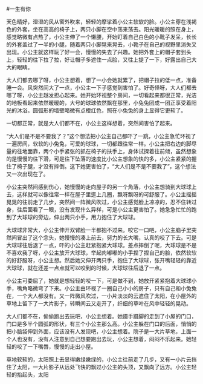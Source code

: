 #一生有你

天色晴好，湿湿的风从窗外吹来，轻轻的摩挲着小公主软软的脸。小公主穿在浅褐色的外套，坐在高高的椅子上，两只小脚在空中荡来荡去。阳光暖暖的照在身上，感觉略微有点热了，小公主伸了一个懒腰，开始盯着自己白色的小靴子发呆，长长的外套盖过了一半的小腿，随着两只小脚晃来晃去，小靴子在自己的视野里消失又出现。小公主就这样玩了好一会，慢慢的失去了兴趣。她把外套上的帽子套到头上，轻轻的往下拉了拉，好让帽子多遮住一点脸，又往上提了一下，好露出自己大大的眼睛。

大人们都去哪了呀，小公主想着，想了一小会她就累了，把帽子拉的低一点，准备睡一会。风突然间大了一点，小公主一下子感觉到害怕了。好奇怪呀，大人们都去哪了呀，小公主越发担心起来。她开始环视整个房间，一切看起来都很正常，光洁的地板看起来依然暖暖的，大号的球球依然飘在那里，小兔兔团成一团正享受着阳光的沐浴。圆弧形的墙壁略微有点橙红色，照在小兔兔的身上显得它更软了。

一切都正常，就是大人们都不在，小公主这样想着，突然间害怕了起来。

“大人们是不是不要我了？”这个想法把小公主自己都吓了一跳，小公主急忙环视了一遍房间，软软的小兔兔，可爱的球球，一切都跟往常一样。小公主把右边的脚尽量的往地面靠，两个小手紧张的抓在椅子的扶手上，身体试探着往前倾，虽然想象的是慢慢的往下滑，可是往下坠落的速度比小公主想象的快的多，小公主紧紧的握住了椅子腿，才没有摔倒。这下她更害怕了，“大人们是不是不要我了”，这个想法又一次出现在了。

小公主突然间感到伤心，她慢慢的走向屋子的另一个角落，小公主想骑到大球球上去，这样就可以像往常一样在屋子里逛上几圈，飘呀飘呀的可舒服了。小公主摇摇晃晃的往前走了几步，突然间一阵微风吹过，小公主感觉脸上凉凉的，忍不住转过身，往后面看了一眼，没有发现什么异样，可是小公主更害怕了。她急急忙忙的跑到了大球球的旁边，伸出两只小手，用力抱住了大球球。

大球球非常大，小公主伸开双臂脸一半都抱不过来。咬它一口吧，小公主脑子里突然间冒出了这个念头，她慢慢的凑上前去，努力的长大嘴，认真的咬了下去。可是大球球往后退了一点，吓的小公主赶紧抱紧大球球。差点摔倒了呢，大球球是不是不喜欢我了呀，小公主放开大球球，举起肉嘟嘟的小手捏了捏自己的脸，依然软软的好舒服呀，小公主想。然后她又伸开两只手，抱住了大球球，张开嘴轻轻的靠近大球球，就在还差一点点就可以咬到的时候，大球球往后退了一点。

小公主可委屈了，她就是想轻轻的咬一下，可是做不到，她放开紧紧抱着大球球小手，嘴角略微弯了下来。小公主由环视了一圈自己小小的房子，只有自己和小兔兔在，一个大人都没有。又一阵微风吹过，一小片淡淡的云遮住了太阳，在小屋外的草地上留下了一大片影子，转瞬间云又走开了，纤细的草叶在风中轻轻的晃动。

大人们都不在，偷偷跑出去玩吧，小公主想着。她蹑手蹑脚的走到了小屋的门口，门口是多半个圆弧的形状，有三个小公主那么高。小公主躲在门口的后面，悄悄的把小脑袋伸到外面，应该没有人发现吧，小公主想着。院子是一大片草地，上面一个人也没有，没有人注意到自己想要跑出去玩，小公主想着，闷闷不乐起来。她轻轻的咬了一下嘴唇，慢慢的走出小屋。

草地软软的，太阳照上去显得嫩绿嫩绿的，小公主往前走了几步，又有一小片云挡住了太阳，一大片影子从远处飞快的飘过小公主的头顶，又飘向了远方。小公主轻轻的抬起头，太阳
